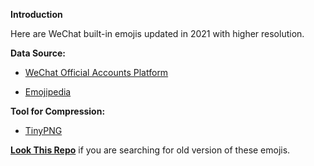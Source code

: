 
**Introduction**

Here are WeChat built-in emojis updated in 2021 with higher resolution. 

**Data Source:**

- [WeChat Official Accounts Platform](https://mp.weixin.qq.com/) 

- [Emojipedia](https://emojipedia.org/wechat/) 

**Tool for Compression:**

- [TinyPNG](https://tinypng.com/) 


[**Look This Repo**](https://github.com/qiuyinghua/wechat-emoticons) if you are searching for old version of these emojis.